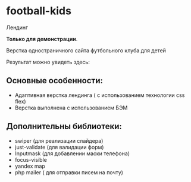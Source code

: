
# football-kids
Лендинг  

**Только для демонстрации**.  

Верстка одностраничного сайта футбольного клуба для детей 

Результат можно увидеть здесь:


## Основные особенности:
- Адаптивная верстка лендинга ( с использованием технологии css flex)
- Верстка выполнена с использованием БЭМ

## Дополнительны библиотеки:
- swiper (для реализации слайдера)
- just-validate (для валидации форм)
- Inputmask (для добавлении маски телефона)
- focus-visible
- yandex map
- php mailer ( для отправки писем на почту)